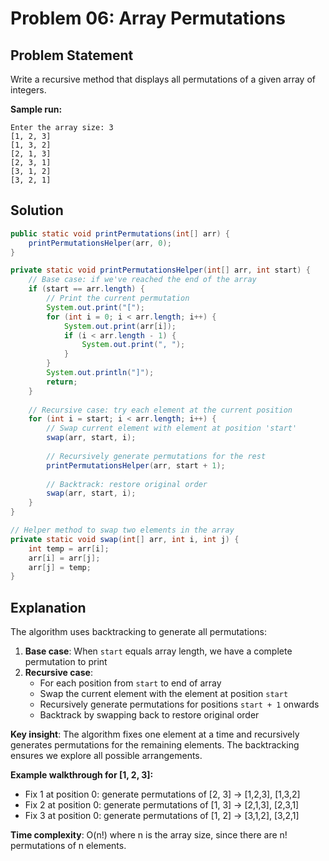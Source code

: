 # Problem 06: Array Permutations

## Problem Statement

Write a recursive method that displays all permutations of a given array of integers.

**Sample run:**
```
Enter the array size: 3
[1, 2, 3]
[1, 3, 2]
[2, 1, 3]
[2, 3, 1]
[3, 1, 2]
[3, 2, 1]
```

## Solution

```java
public static void printPermutations(int[] arr) {
    printPermutationsHelper(arr, 0);
}

private static void printPermutationsHelper(int[] arr, int start) {
    // Base case: if we've reached the end of the array
    if (start == arr.length) {
        // Print the current permutation
        System.out.print("[");
        for (int i = 0; i < arr.length; i++) {
            System.out.print(arr[i]);
            if (i < arr.length - 1) {
                System.out.print(", ");
            }
        }
        System.out.println("]");
        return;
    }
    
    // Recursive case: try each element at the current position
    for (int i = start; i < arr.length; i++) {
        // Swap current element with element at position 'start'
        swap(arr, start, i);
        
        // Recursively generate permutations for the rest
        printPermutationsHelper(arr, start + 1);
        
        // Backtrack: restore original order
        swap(arr, start, i);
    }
}

// Helper method to swap two elements in the array
private static void swap(int[] arr, int i, int j) {
    int temp = arr[i];
    arr[i] = arr[j];
    arr[j] = temp;
}
```

## Explanation

The algorithm uses backtracking to generate all permutations:

1. **Base case**: When `start` equals array length, we have a complete permutation to print
2. **Recursive case**:
   - For each position from `start` to end of array
   - Swap the current element with the element at position `start`
   - Recursively generate permutations for positions `start + 1` onwards
   - Backtrack by swapping back to restore original order

**Key insight**: The algorithm fixes one element at a time and recursively generates permutations for the remaining elements. The backtracking ensures we explore all possible arrangements.

**Example walkthrough for [1, 2, 3]:**
- Fix 1 at position 0: generate permutations of [2, 3] → [1,2,3], [1,3,2]
- Fix 2 at position 0: generate permutations of [1, 3] → [2,1,3], [2,3,1]  
- Fix 3 at position 0: generate permutations of [1, 2] → [3,1,2], [3,2,1]

**Time complexity**: O(n!) where n is the array size, since there are n! permutations of n elements.
